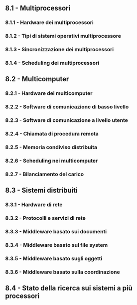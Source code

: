 ## 8.1 - Multiprocessori

### 8.1.1 - Hardware dei multiprocessori

### 8.1.2 - Tipi di sistemi operativi multiprocessore

### 8.1.3 - Sincronizzazione dei multiprocessori

### 8.1.4 - Scheduling dei multiprocessori

## 8.2 - Multicomputer

### 8.2.1 - Hardware dei multicomputer

### 8.2.2 - Software di comunicazione di basso livello

### 8.2.3 - Software di comunicazione a livello utente

### 8.2.4 - Chiamata di procedura remota

### 8.2.5 - Memoria condiviso distribuita

### 8.2.6 - Scheduling nei multicomputer

### 8.2.7 - Bilanciamento del carico

## 8.3 - Sistemi distribuiti

### 8.3.1 - Hardware di rete

### 8.3.2 - Protocolli e servizi di rete

### 8.3.3 - Middleware basato sui documenti

### 8.3.4 - Middleware basato sul file system

### 8.3.5 - Middleware basato sugli oggetti

### 8.3.6 - Middleware basato sulla coordinazione

## 8.4 - Stato della ricerca sui sistemi a più processori
